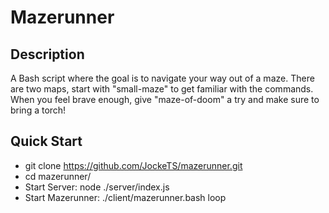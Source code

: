 # Mazerunner

## Description
A Bash script where the goal is to navigate your way out of a maze.
There are two maps, start with "small-maze" to get familiar with the commands.
When you feel brave enough, give "maze-of-doom" a try and make sure to bring a torch!

## Quick Start
* git clone https://github.com/JockeTS/mazerunner.git
* cd mazerunner/
* Start Server: node ./server/index.js
* Start Mazerunner: ./client/mazerunner.bash loop